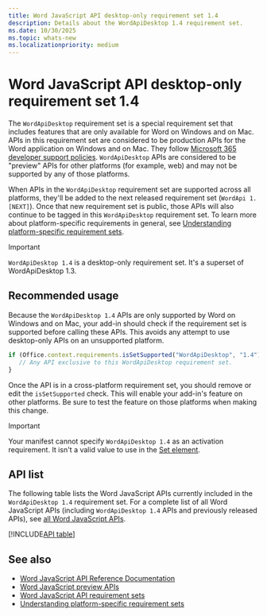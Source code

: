 ```yaml
---
title: Word JavaScript API desktop-only requirement set 1.4
description: Details about the WordApiDesktop 1.4 requirement set.
ms.date: 10/30/2025
ms.topic: whats-new
ms.localizationpriority: medium
---
```


# Word JavaScript API desktop-only requirement set 1.4

The `WordApiDesktop` requirement set is a special requirement set that includes features that are only available for Word on Windows and on Mac. APIs in this requirement set are considered to be production APIs for the Word application on Windows and on Mac. They follow [Microsoft 365 developer support policies](/office/dev/add-ins/publish/maintain-breaking-changes). `WordApiDesktop` APIs are considered to be "preview" APIs for other platforms (for example, web) and may not be supported by any of those platforms.

When APIs in the `WordApiDesktop` requirement set are supported across all platforms, they'll be added to the next released requirement set (`WordApi 1.[NEXT]`). Once that new requirement set is public, those APIs will also continue to be tagged in this `WordApiDesktop` requirement set. To learn more about platform-specific requirements in general, see [Understanding platform-specific requirement sets](https://aka.ms/PlatformSpecificReqtSets).

> [!IMPORTANT]
> `WordApiDesktop 1.4` is a desktop-only requirement set. It's a superset of WordApiDesktop 1.3.

## Recommended usage

Because the `WordApiDesktop 1.4` APIs are only supported by Word on Windows and on Mac, your add-in should check if the requirement set is supported before calling these APIs. This avoids any attempt to use desktop-only APIs on an unsupported platform.

```js
if (Office.context.requirements.isSetSupported("WordApiDesktop", "1.4")) {
   // Any API exclusive to this WordApiDesktop requirement set.
}
```

Once the API is in a cross-platform requirement set, you should remove or edit the `isSetSupported` check. This will enable your add-in's feature on other platforms. Be sure to test the feature on those platforms when making this change.

> [!IMPORTANT]
> Your manifest cannot specify `WordApiDesktop 1.4` as an activation requirement. It isn't a valid value to use in the [Set element](/javascript/api/manifest/set).

## API list

The following table lists the Word JavaScript APIs currently included in the `WordApiDesktop 1.4` requirement set. For a complete list of all Word JavaScript APIs (including `WordApiDesktop 1.4` APIs and previously released APIs), see [all Word JavaScript APIs](/javascript/api/word?view=word-js-desktop-1.1&preserve-view=true).

[!INCLUDE[API table](../../includes/word-desktop-1_4.md)]

## See also

- [Word JavaScript API Reference Documentation](/javascript/api/word?view=word-js-desktop-1.4&preserve-view=true)
- [Word JavaScript preview APIs](word-preview-apis.md)
- [Word JavaScript API requirement sets](word-api-requirement-sets.md)
- [Understanding platform-specific requirement sets](https://aka.ms/PlatformSpecificReqtSets)
